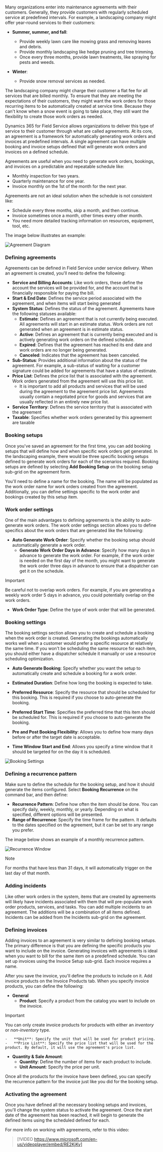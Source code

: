 Many organizations enter into maintenance agreements with their customers. Generally, they provide customers with regularly scheduled service at predefined intervals. For example, a landscaping company might offer year-round services to their customers:

-   **Summer, summer, and fall**:
    -   Provide weekly lawn care like mowing grass and removing leaves and debris.
    -   Provide monthly landscaping like hedge pruning and tree trimming.
    -   Once every three months, provide lawn treatments, like spraying for pests and weeds.

-   **Winter**:
    -   Provide snow removal services as needed.

The landscaping company might charge their customer a flat fee for all services that are billed monthly. To ensure that they are meeting the expectations of their customers, they might want the work orders for those recurring items to be automatically created at service time. Because they can't know when a snow event is going to take place, they still want the flexibility to create those work orders as needed.

Dynamics 365 for Field Service allows organizations to deliver this type of service to their customer through what are called agreements. At its core, an agreement is a framework for automatically generating work orders and invoices at predefined intervals. A single agreement can have multiple booking and invoice setups defined that will generate work orders and invoices on a defined schedule.

Agreements are useful when you need to generate work orders, bookings, and invoices on a predictable and repeatable schedule like:

-   Monthly inspection for two years.
-   Quarterly maintenance for one year.
-   Invoice monthly on the 1st of the month for the next year.

Agreements are not an ideal solution when the schedule is not consistent
like:

-   Schedule every three months, skip a month, and then continue.
-   Invoice sometimes once a month, other times every other month.
-   You need more detailed tracking information on resources, equipment, tool, etc.

The image below illustrates an example:

![Agreement Diagram](../media/WO-Unit5-1.png)

### Defining agreements

Agreements can be defined in Field Service under service delivery. When an agreement is created, you'll need to define the following:
-   **Service and Billing Accounts**: Like work orders, these define the account the services will be provided for, and the account that is financially responsible for paying the bill.
-   **Start & End Date**: Defines the service period associated with the agreement, and when items will start being generated
-   **System Status**: Defines the status of the agreement. Agreements have the following statuses available:
    -   **Estimate**: Defines an agreement that is not currently being executed. All agreements will start in an estimate status. Work orders are not generated when an agreement is in estimate status.
    -   **Active**: Defines an agreement that is currently being executed and is actively generating work orders on the defined schedule.
    -   **Expired**: Defines that the agreement has reached its end date and work orders are no longer being generated.
    -   **Canceled**: Indicates that the agreement has been canceled.
-   **Sub-Status**: Provides additional information about the status of the agreement. For example, a sub-status of waiting for a customer signature could be added for agreements that have a status of estimate.
-   **Price List**: Defines the price list that is associated with the agreement. Work orders generated from the agreement will use this price list.
    -   It is important to add all products and services that will be used during the agreement to the agreement price list. Agreements usually contain a negotiated price for goods and services that are usually reflected in an entirely new price list.
-   **Service Territory**: Defines the service territory that is associated with the agreement
-   **Taxable**: Specifies whether work orders generated by this agreement are taxable

### Booking setups

Once you've saved an agreement for the first time, you can add booking setups that will define how and when specific work orders get generated. In the landscaping example, there would be three specific booking setups defined to generate work orders for each of the scenarios required. Booking setups are defined by selecting **Add Booking Setup** on the booking setup sub-grid on the agreement form.

You'll need to define a name for the booking. The name will be populated as the work order name for work orders created from the agreement. Additionally, you can define settings specific to the work order and bookings created by this setup item.

### Work order settings

One of the main advantages to defining agreements is the ability to auto-generate work orders. The work order settings section allows you to define specifics about the work orders that are generated like the following:

-   **Auto Generate Work Order**: Specify whether the booking setup should automatically generate a work order. 
    -   **Generate Work Order Days in Advance**: Specify how many days in advance to generate the work order. For example, if the work order is needed on the first day of the month, you might want to generate the work order three days in advance to ensure that a dispatcher can get it on the schedule.

> [!IMPORTANT] 
> Be careful not to overlap work orders. For example, if you are generating a weekly work order 5 days in advance, you could potentially overlap on the work orders.

-   **Work Order Type**: Define the type of work order that will be generated.

### Booking settings

The booking settings section allows you to create and schedule a booking when the work order is created. Generating the bookings automatically works well when a customer would prefer a specific resource at relatively the same time. If you won't be scheduling the same resource for each item, you should either have a dispatcher schedule it manually or use a resource scheduling optimization.

-   **Auto Generate Booking**: Specify whether you want the setup to automatically create and schedule a booking for a work order.

-   **Estimated Duration**: Define how long the booking is expected to take.
-   **Preferred Resource**: Specify the resource that should be scheduled for this booking. This is required if you choose to auto-generate the booking.
-   **Preferred Start Time**: Specifies the preferred time that this item should be scheduled for. This is required if you choose to auto-generate the booking.
-   **Pre and Post Booking Flexibility**: Allows you to define how many days before or after the target date is acceptable. 
-   **Time Window Start and End**: Allows you specify a time window that it should be targeted for on the day it is scheduled.

![Booking Settings](../media/WO-Unit5-2.png)

### Defining a recurrence pattern

Make sure to define the schedule for the booking setup, and how it should generate the items configured. Select **Booking Recurrence** on the command bar, and then define:

-   **Recurrence Pattern**: Define how often the item should be done. You can specify daily, weekly, monthly, or yearly. Depending on what is specified, different options will be presented.
-   **Range of Recurrence**: Specify the time frame for the pattern. It defaults to the dates specified on the agreement, but it can be set to any range you prefer.

The image below shows an example of a monthly recurrence pattern.

![Recurrence Window](../media/WO-Unit5-3.png)

> [!Note] 
> For months that have less than 31 days, it will automatically trigger on the last day of that month.

### Adding incidents

Like other work orders in the system, items that are created by agreements will likely have incidents associated with them that will pre-populate work order products, services, and tasks. You can add multiple incidents  to an agreement. The additions will be a combination of all items defined. Incidents can be added from the Incidents sub-grid on the agreement.

### Defining invoices

Adding invoices to an agreement is very similar to defining booking setups. The primary difference is that you are defining the specific products you want to include on the invoice. Generating invoices with agreements is ideal when you want to bill for the same item on a predefined schedule. You can set up invoices using the Invoice Setup sub-grid. Each invoice requires a name.

After you save the invoice, you'll define the products to include on it. Add invoice products on the Invoice Products tab. When you specify invoice products, you can define the following:

-   **General**
    -   **Product**: Specify a product from the catalog you want to include on the invoice.

> [!IMPORTANT]
> You can only create invoice products for products with either an *inventory*  or *non-inventory* type.

    -   **Unit**: Specify the unit that will be used for product pricing.
    -   **Price List**: Specify the price list that will be used for the product. By default, it will use the agreement's price list.

-   **Quantity & Sale Amount**:
    -   **Quantity**: Define the number of items for each product to include.
    -   **Unit Amount**: Specify the price per unit.

Once all the products for the invoice have been defined, you can specify the recurrence pattern for the invoice just like you did for the booking setup.

### Activating the agreement

Once you have defined all the necessary booking setups and invoices, you'll change the system status to activate the agreement. Once the start date of the agreement has been reached, it will begin to generate the defined items using the scheduled defined for each.

For more info on working with agreements, refer to this video:

> [!VIDEO https://www.microsoft.com/en-us/videoplayer/embed/RE2KjKv]